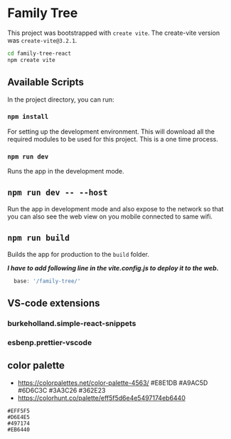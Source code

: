 # Family Tree

This project was bootstrapped with `create vite`. The create-vite version was `create-vite@3.2.1`.

```bash
cd family-tree-react
npm create vite
```

## Available Scripts

In the project directory, you can run:

### `npm install`

For setting up the development environment. This will download all the required modules to be used for this project. This is a one time process.

### `npm run dev`

Runs the app in the development mode.

## `npm run dev -- --host`

Run the app in development mode and also expose to the network so that you can also see the web view on you mobile connected to same wifi.


## `npm run build` 

Builds the app for production to the `build` folder.

***I have to add following line in the vite.config.js to deploy it to the web.***
```js
  base: '/family-tree/'
```

## VS-code extensions

### burkeholland.simple-react-snippets
### esbenp.prettier-vscode

## color palette
- https://colorpalettes.net/color-palette-4563/
#E8E1DB
#A9AC5D
#6D6C3C
#3A3C26
#362E23
- https://colorhunt.co/palette/eff5f5d6e4e5497174eb6440
```
#EFF5F5
#D6E4E5
#497174
#EB6440
```
